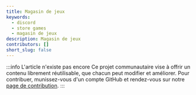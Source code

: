 ```yaml
---
title: Magasin de jeux
keywords:
  - discord
  - store games
  - magasin de jeux
description: Magasin de jeux
contributors: []
short_slug: false
---
```


:::info L'article n'existe pas encore
Ce projet communautaire vise à offrir un contenu librement réutilisable, que chacun peut modifier et améliorer.
Pour contribuer, munissez-vous d'un compte GitHub et rendez-vous sur notre [page de contribution](/wiki/contribuer).
:::
